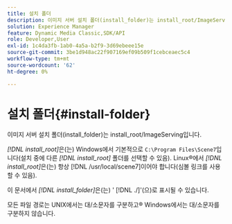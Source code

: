 ```yaml
---
title: 설치 폴더
description: 이미지 서버 설치 폴더(install_folder)는 install_root/ImageServing입니다.
solution: Experience Manager
feature: Dynamic Media Classic,SDK/API
role: Developer,User
exl-id: 1c4da3fb-1ab0-4a5a-b2f9-3d69ebeee15e
source-git-commit: 3be1d948ac22f907169ef09b509f1cebceaec5c4
workflow-type: tm+mt
source-wordcount: '62'
ht-degree: 0%

---
```


# 설치 폴더{#install-folder}

이미지 서버 설치 폴더(install_folder)는 install_root/ImageServing입니다.

*[!DNL install_root]*&#x200B;은(는) Windows에서 기본적으로 `C:\Program Files\Scene7`입니다(설치 중에 다른 *[!DNL install_root]* 폴더를 선택할 수 있음). Linux®에서 *[!DNL install_root]*&#x200B;은(는) 항상 [!DNL /usr/local/scene7]이어야 합니다(심볼 링크를 사용할 수 있음).

이 문서에서 *[!DNL install_folder]*&#x200B;은(는) &#39; [!DNL ./]&#39;(으)로 표시될 수 있습니다.

모든 파일 경로는 UNIX에서는 대/소문자를 구분하고® Windows에서는 대/소문자를 구분하지 않습니다.
